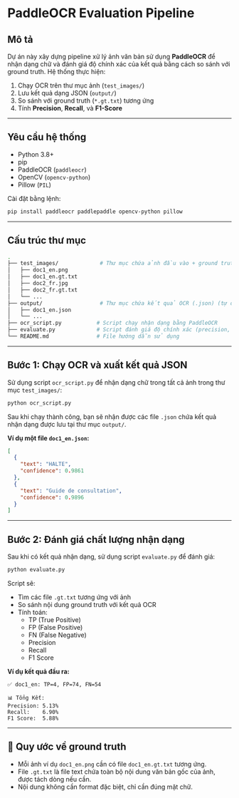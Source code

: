 # PaddleOCR Evaluation Pipeline

## Mô tả

Dự án này xây dựng pipeline xử lý ảnh văn bản sử dụng **PaddleOCR** để nhận dạng chữ và đánh giá độ chính xác của kết quả bằng cách so sánh với ground truth. Hệ thống thực hiện:

1. Chạy OCR trên thư mục ảnh (`test_images/`)
2. Lưu kết quả dạng JSON (`output/`)
3. So sánh với ground truth (`*.gt.txt`) tương ứng
4. Tính **Precision**, **Recall**, và **F1-Score**

---

## Yêu cầu hệ thống

- Python 3.8+
- pip
- PaddleOCR (`paddleocr`)
- OpenCV (`opencv-python`)
- Pillow (`PIL`)

Cài đặt bằng lệnh:

```bash
pip install paddleocr paddlepaddle opencv-python pillow
```

---

## Cấu trúc thư mục

```bash
.
├── test_images/             # Thư mục chứa ảnh đầu vào + ground truth (*.gt.txt)
│   ├── doc1_en.png
│   ├── doc1_en.gt.txt
│   ├── doc2_fr.jpg
│   ├── doc2_fr.gt.txt
│   └── ...
├── output/                  # Thư mục chứa kết quả OCR (.json) (tự động tạo)
│   ├── doc1_en.json
│   └── ...
├── ocr_script.py           # Script chạy nhận dạng bằng PaddleOCR
├── evaluate.py             # Script đánh giá độ chính xác (precision, recall, F1)
└── README.md               # File hướng dẫn sử dụng
```

---

## Bước 1: Chạy OCR và xuất kết quả JSON

Sử dụng script `ocr_script.py` để nhận dạng chữ trong tất cả ảnh trong thư mục `test_images/`:

```bash
python ocr_script.py
```

Sau khi chạy thành công, bạn sẽ nhận được các file `.json` chứa kết quả nhận dạng được lưu tại thư mục `output/`.

**Ví dụ một file `doc1_en.json`:**

```json
[
  {
    "text": "HALTE",
    "confidence": 0.9861
  },
  {
    "text": "Guide de consultation",
    "confidence": 0.9896
  }
]
```

---

## Bước 2: Đánh giá chất lượng nhận dạng

Sau khi có kết quả nhận dạng, sử dụng script `evaluate.py` để đánh giá:

```bash
python evaluate.py
```

Script sẽ:

- Tìm các file `.gt.txt` tương ứng với ảnh
- So sánh nội dung ground truth với kết quả OCR
- Tính toán:
  - TP (True Positive)
  - FP (False Positive)
  - FN (False Negative)
  - Precision
  - Recall
  - F1 Score

**Ví dụ kết quả đầu ra:**

```
✅ doc1_en: TP=4, FP=74, FN=54

📊 Tổng Kết:
Precision: 5.13%
Recall:    6.90%
F1 Score:  5.88%
```

---

## 📝 Quy ước về ground truth

- Mỗi ảnh ví dụ `doc1_en.png` cần có file `doc1_en.gt.txt` tương ứng.
- File `.gt.txt` là file text chứa toàn bộ nội dung văn bản gốc của ảnh, được tách dòng nếu cần.
- Nội dung không cần format đặc biệt, chỉ cần đúng mặt chữ.
